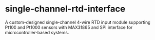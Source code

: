 # single-channel-rtd-interface
A custom-designed single-channel 4-wire RTD input module supporting Pt100 and Pt1000 sensors with MAX31865 and SPI interface for microcontroller-based systems.
